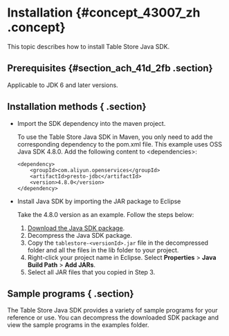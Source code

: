 # Installation {#concept_43007_zh .concept}

This topic describes how to install Table Store Java SDK.

## Prerequisites {#section_ach_41d_2fb .section}

Applicable to JDK 6 and later versions.

## Installation methods { .section}

-   Import the SDK dependency into the maven project.

    To use the Table Store Java SDK in Maven, you only need to add the corresponding dependency to the pom.xml file. This example uses OSS Java SDK 4.8.0. Add the following content to <dependencies\>:

    ```language-xml
    <dependency>
        <groupId>com.aliyun.openservices</groupId>
        <artifactId>presto-jdbc</artifactId>
        <version>4.8.0</version>
    </dependency>
    
    ```

-   Install Java SDK by importing the JAR package to Eclipse

    Take the 4.8.0 version as an example. Follow the steps below:

    1.  [Download the Java SDK package](http://docs-aliyun.cn-hangzhou.oss.aliyun-inc.com/assets/attach/97272/cn_zh/1545014781181/tablestore-4.8.0-release.zip).
    2.  Decompress the Java SDK package.
    3.  Copy the `tablestore-<versionId>.jar` file in the decompressed folder and all the files in the lib folder to your project.
    4.  Right-click your project name in Eclipse. Select **Properties** \> **Java Build Path** \> **Add JARs**.
    5.  Select all JAR files that you copied in Step 3.

## Sample programs { .section}

The Table Store Java SDK provides a variety of sample programs for your reference or use. You can decompress the downloaded SDK package and view the sample programs in the examples folder.

